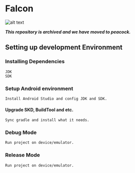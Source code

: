 
Falcon
====

![alt text](https://hdanimalspot.com//storage/upload/falcon/falcon-2.jpg "falcon")

***This repository is archived and we have moved to peacock.***

Setting up development Environment
----------------------------------

### Installing Dependencies

    JDK
    SDK

### Setup Android environment

    Install Android Studio and config JDK and SDK.

#### Upgrade SKD, BuildTool and etc.

    Sync gradle and install what it needs.
  
### Debug Mode

    Run project on device/emulator.
   
### Release Mode

    Run project on device/emulator.

